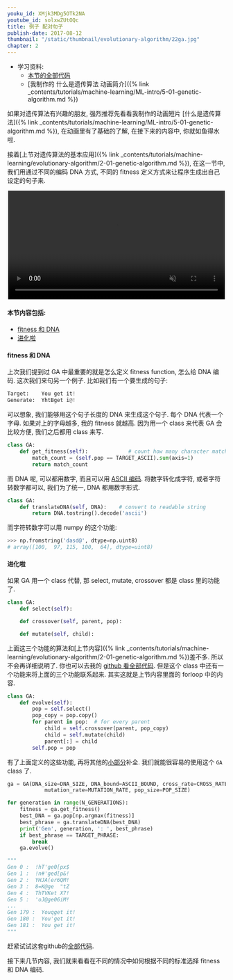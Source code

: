 ```yaml
---
youku_id: XMjk3MDg5OTk2NA
youtube_id: solxwZUtOQc
title: 例子 配对句子
publish-date: 2017-08-12
thumbnail: "/static/thumbnail/evolutionary-algorithm/22ga.jpg"
chapter: 2
---
```



* 学习资料:
  * [本节的全部代码](https://github.com/MorvanZhou/Evolutionary-Algorithm/blob/master/tutorial-contents/Genetic%20Algorithm/Match%20Phrase.py)
  * [我制作的 什么是遗传算法 动画简介]({% link _contents/tutorials/machine-learning/ML-intro/5-01-genetic-algorithm.md %})

如果对遗传算法有兴趣的朋友, 强烈推荐先看看我制作的动画短片 [什么是遗传算法]({% link _contents/tutorials/machine-learning/ML-intro/5-01-genetic-algorithm.md %}), 在动画里有了基础的了解,
在接下来的内容中, 你就如鱼得水啦.

接着[上节对遗传算法的基本应用]({% link _contents/tutorials/machine-learning/evolutionary-algorithm/2-01-genetic-algorithm.md %}),
在这一节中, 我们用通过不同的编码 DNA 方式, 不同的 fitness 定义方式来让程序生成出自己设定的句子来.

<div align="center">
<video width="500" controls loop autoplay muted>
  <source src="/static/results/evolutionary-algorithm/2-2-0.mp4" type="video/mp4">
  Your browser does not support HTML5 video.
</video>
</div>

#### 本节内容包括:

* [fitness 和 DNA](#fitness)
* [进化啦](#eval)


<h4 class="tut-h4-pad" id="fitness">fitness 和 DNA</h4>

上次我们提到过 GA 中最重要的就是怎么定义 fitness function, 怎么给 DNA 编码. 这次我们来句另一个例子.
比如我们有一个要生成的句子:

```python
Target:    You get it!
Generate:  YhtBget i@!
```

可以想象, 我们能够用这个句子长度的 DNA 来生成这个句子. 每个 DNA 代表一个字母. 如果对上的字母越多,
我的 fitness 就越高. 因为用一个 class 来代表 GA 会比较方便, 我们之后都用 class 来写.

```python
class GA:
    def get_fitness(self):             # count how many character matches
        match_count = (self.pop == TARGET_ASCII).sum(axis=1)
        return match_count
```

而 DNA 呢, 可以都用数字, 而且可以用 [ASCII 编码](http://www.asciitable.com/).
将数字转化成字符, 或者字符转数字都可以, 我们为了统一, DNA 都用数字形式.

```python
class GA:
    def translateDNA(self, DNA):    # convert to readable string
        return DNA.tostring().decode('ascii')
```

而字符转数字可以用 numpy 的这个功能:

```python
>>> np.fromstring('dasd@', dtype=np.uint8)
# array([100,  97, 115, 100,  64], dtype=uint8)
```

<h4 class="tut-h4-pad" id="eval">进化啦</h4>

如果 GA 用一个 class 代替, 那 select, mutate, crossover 都是 class 里的功能了.

```python
class GA:
    def select(self):

    def crossover(self, parent, pop):

    def mutate(self, child):
```

上面这三个功能的算法和[上节内容]({% link _contents/tutorials/machine-learning/evolutionary-algorithm/2-01-genetic-algorithm.md %})差不多.
所以不会再详细说明了. 你也可以去我的 [github 看全部代码](https://github.com/MorvanZhou/Evolutionary-Algorithm/blob/master/tutorial-contents/Genetic%20Algorithm/Match%20Phrase.py).
但是这个 class 中还有一个功能来将上面的三个功能联系起来. 其实这就是上节内容里面的 forloop 中的内容.

```python
class GA:
    def evolve(self):
        pop = self.select()
        pop_copy = pop.copy()
        for parent in pop:  # for every parent
            child = self.crossover(parent, pop_copy)
            child = self.mutate(child)
            parent[:] = child
        self.pop = pop
```

有了上面定义的这些功能, 再将其他的[小部分](https://github.com/MorvanZhou/Evolutionary-Algorithm/blob/master/tutorial-contents/Genetic%20Algorithm/Match%20Phrase.py)补全.
我们就能很容易的使用这个 `GA` class 了.

```python
ga = GA(DNA_size=DNA_SIZE, DNA_bound=ASCII_BOUND, cross_rate=CROSS_RATE,
            mutation_rate=MUTATION_RATE, pop_size=POP_SIZE)

for generation in range(N_GENERATIONS):
    fitness = ga.get_fitness()
    best_DNA = ga.pop[np.argmax(fitness)]
    best_phrase = ga.translateDNA(best_DNA)
    print('Gen', generation, ': ', best_phrase)
    if best_phrase == TARGET_PHRASE:
        break
    ga.evolve()

"""
Gen 0 :  !hT'ge0[px$
Gen 1 :  !n#'ged[p&!
Gen 2 :  YHJA(er6QM!
Gen 3 :  8=K@ge  "tZ
Gen 4 :  ThTVKet X7!
Gen 5 :  'oJ@ge06iM!
...
Gen 179 :  Youqget it!
Gen 180 :  You'get it!
Gen 181 :  You get it!
"""
```

赶紧试试这套github的[全部代码](https://github.com/MorvanZhou/Evolutionary-Algorithm/blob/master/tutorial-contents/Genetic%20Algorithm/Match%20Phrase.py).

接下来几节内容, 我们就来看看在不同的情况中如何根据不同的标准选择 fitness 和 DNA 编码.